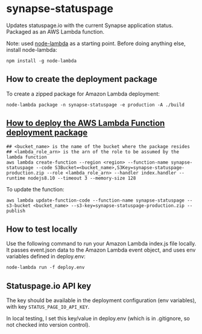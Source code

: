 # synapse-statuspage
Updates statuspage.io with the current Synapse application status.  Packaged as an AWS Lambda function.

Note: used [node-lambda](https://github.com/motdotla/node-lambda) as a starting point.
Before doing anything else, install node-lambda:
```
npm install -g node-lambda
```

## How to create the deployment package
To create a zipped package for Amazon Lambda deployment:
```
node-lambda package -n synapse-statuspage -e production -A ./build
```
## [How to deploy the AWS Lambda Function deployment package](http://docs.aws.amazon.com/lambda/latest/dg/vpc-rds-upload-deployment-pkg.html)
```
## <bucket_name> is the name of the bucket where the package resides
## <lambda_role_arn> is the arn of the role to be assumed by the lambda function
aws lambda create-function --region <region> --function-name synapse-statuspage --code S3Bucket=<bucket_name>,S3Key=synapse-statuspage-production.zip --role <lambda_role_arn> --handler index.handler --runtime nodejs8.10 --timeout 3 --memory-size 128
```

To update the function:
```
aws lambda update-function-code --function-name synapse-statuspage --s3-bucket <bucket_name> --s3-key=synapse-statuspage-production.zip --publish
```
## How to test locally
Use the following command to run your Amazon Lambda index.js file locally. It passes event.json data to the Amazon Lambda event object, and uses env variables defined in deploy.env:
```
node-lambda run -f deploy.env
```

## Statuspage.io API key
The key should be available in the deployment configuration (env variables), with key `STATUS_PAGE_IO_API_KEY`.

In local testing, I set this key/value in deploy.env (which is in .gitignore, so not checked into version control).

